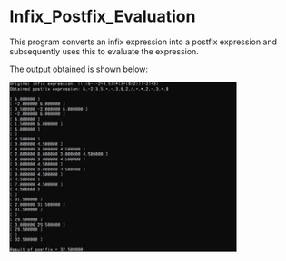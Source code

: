 # Infix_Postfix_Evaluation

This program converts an infix expression into a postfix expression and subsequently uses this to evaluate the expression.

The output obtained is shown below:

<img align="center" alt="Coding" width="400" height="300" src="https://github.com/adi666-png/System-Software-Labs/blob/main/assets/Inpos.jpg">
